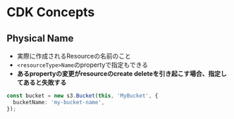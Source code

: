# CDK Concepts

## Physical Name

* 実際に作成されるResourceの名前のこと
* `<resourceType>Name`のpropertyで指定もできる
* **あるpropertyの変更がresourceのcreate deleteを引き起こす場合、指定してあると失敗する**

```typescript
const bucket = new s3.Bucket(this, 'MyBucket', {
  bucketName: 'my-bucket-name',
});
```

